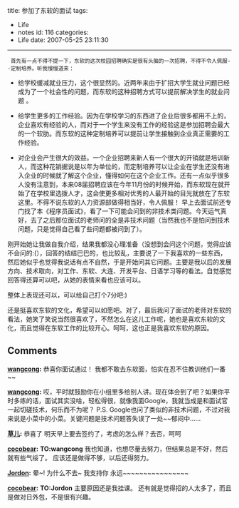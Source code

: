 title: 参加了东软的面试
tags:
  - Life
  - notes
id: 116
categories:
  - Life
date: 2007-05-25 23:11:30
---

     首先有一点不得不提一下，东软的这次校园招聘确实是很有头脑的一次招聘，不得不令人佩服--定制培养。听我慢慢道来：

*   给学校缓减就业压力，这个很显然的。近两年来由于扩招大学生就业问题已经成为了一个社会性的问题，而东软的这种招聘方式可以提前解决学生的就业问题 。

*   给学生更多的工作经验。因为在学校学习的东西进了企业后很多都用不上的，企业喜欢有经验的人，而对于一个学生来没有工作的经验这是参加招聘会最大的一个软肋。而东软的这种定制培养可以提前让学生接触到企业真正需要的工作经验。

*   对企业会产生很大的效益。一个企业招聘来新人有一个很大的开销就是培训新人，而这种花销据说是以年为单位的，而定制培养可以让企业在学生还没有进入企业的时候就了解这个企业，懂得如何在这个企业工作。还有一点似乎很多人没有注意到，本来08届招聘应该在今年11月份的时候开始，而东软现在就开始了在学校里选拨人才，这会使更多相对优秀的人最开始的目光就放在了东软这里。不得不说东软的人力资源部做得相当好，令人佩服！
早上去面试前还专门找了本《程序员面试》，看了一下可能会问到的非技术类问题。今天运气真好，去了之后那位面试的老师问的全是非技术问题（当然我也不是怕问到技术问题，只是觉得自己看了些问题都被问到了）。

刚开始她让我做自我介绍，结果我都没心理准备（没想到会问这个问题，觉得应该不会问的:(），回答的结结巴巴的，也比较乱，主要说了一下我喜欢的一些东西，然后她似乎也觉得我说话有点不自然，于是开始问其它问题。主要是我以后的发展方向、技术取向，对工作、东软、大连、开发平台、日语学习等的看法。自觉感觉回答得还算可以吧，从她的表情来看也应该可以。

整体上表现还可以，可以给自己打个7分吧:)

还是挺喜欢东软的文化，希望可以如愿吧。对了，最后我问了面试的老师对东软的看法，她笑了笑说当然很喜欢了，不然怎么在这儿工作呢，她也是喜欢东软的文化，而且觉得在东软工作的比较开心。呵呵，这也正是我喜欢东软的原因。
## Comments

**[wangcong](#232 "2007-05-26 13:15:27"):** 恭喜你面试通过！ 我都不敢去东软面，怕实在忍不住教训他们一番~~

**[wangcong](#233 "2007-05-26 13:19:56"):** 哎，平时就鼓励你在小组里多给别人讲。现在体会到了吧？如果你平时多练的话，面试其实没啥，轻松得很，就像我面Google，我就当成是和面试官一起切磋技术，何乐而不为呢？ P.S. Google也问了类似的非技术问题，不过对我来说是小菜中的小菜。关键问题是技术问题答失误了一处~~郁闷中……

**[草儿](#234 "2007-05-26 21:30:48"):** 恭喜了 明天早上要去签约了，考虑的怎么样？去否，呵呵

**[cocobear](#235 "2007-05-26 22:37:01"):** **TO:wangcong** 我也知道，也想尽量去努力，但结果总是不好，然后就有些气绥了。 应该还是做得不够，以后还得努力。

**[Jordon](#236 "2007-05-29 13:54:08"):** 晕~! 为什么不去~ 我支持你 永远~~~~~~~~~~~~~~~~

**[cocobear](#237 "2007-05-29 19:47:37"):** **TO:Jordon** 主要原因还是我挂课。 还有就是觉得招的人太多了，而且是做对日外包，不是很有兴趣。

